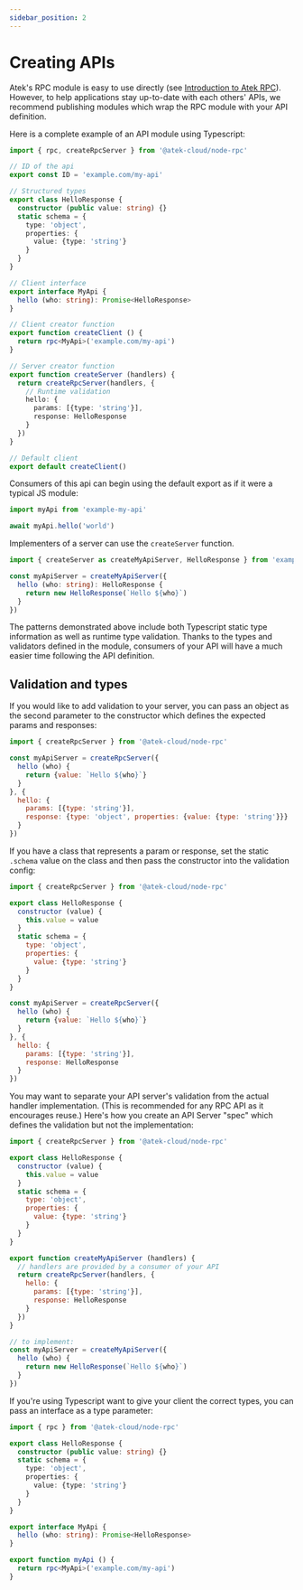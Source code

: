 ```yaml
---
sidebar_position: 2
---
```


# Creating APIs

Atek's RPC module is easy to use directly (see [Introduction to Atek RPC](./intro)). However, to help applications stay up-to-date with each others' APIs, we recommend publishing modules which wrap the RPC module with your API definition.

Here is a complete example of an API module using Typescript:

```typescript
import { rpc, createRpcServer } from '@atek-cloud/node-rpc'

// ID of the api
export const ID = 'example.com/my-api'

// Structured types 
export class HelloResponse {
  constructor (public value: string) {}
  static schema = {
    type: 'object',
    properties: {
      value: {type: 'string'}
    }
  }
}

// Client interface
export interface MyApi {
  hello (who: string): Promise<HelloResponse>
}

// Client creator function
export function createClient () {
  return rpc<MyApi>('example.com/my-api')
}

// Server creator function
export function createServer (handlers) {
  return createRpcServer(handlers, {
    // Runtime validation
    hello: {
      params: [{type: 'string'}],
      response: HelloResponse
    }
  })
}

// Default client
export default createClient()
```

Consumers of this api can begin using the default export as if it were a typical JS module:

```typescript
import myApi from 'example-my-api'

await myApi.hello('world')
```

Implementers of a server can use the `createServer` function.

```typescript
import { createServer as createMyApiServer, HelloResponse } from 'example-my-api'

const myApiServer = createMyApiServer({
  hello (who: string): HelloResponse {
    return new HelloResponse(`Hello ${who}`)
  }
})
```

The patterns demonstrated above include both Typescript static type information as well as runtime type validation. Thanks to the types and validators defined in the module, consumers of your API will have a much easier time following the API definition.

## Validation and types

If you would like to add validation to your server, you can pass an object as the second parameter to the constructor which defines the expected params and responses:

```javascript
import { createRpcServer } from '@atek-cloud/node-rpc'

const myApiServer = createRpcServer({
  hello (who) {
    return {value: `Hello ${who}`}
  }
}, {
  hello: {
    params: [{type: 'string'}],
    response: {type: 'object', properties: {value: {type: 'string'}}}
  }
})
```

If you have a class that represents a param or response, set the static `.schema` value on the class and then pass the constructor into the validation config:

```javascript
import { createRpcServer } from '@atek-cloud/node-rpc'

export class HelloResponse {
  constructor (value) {
    this.value = value
  }
  static schema = {
    type: 'object',
    properties: {
      value: {type: 'string'}
    }
  }
}

const myApiServer = createRpcServer({
  hello (who) {
    return {value: `Hello ${who}`}
  }
}, {
  hello: {
    params: [{type: 'string'}],
    response: HelloResponse
  }
})
```

You may want to separate your API server's validation from the actual handler implementation.
(This is recommended for any RPC API as it encourages reuse.)
Here's how you create an API Server "spec" which defines the validation but not the implementation:

```javascript
import { createRpcServer } from '@atek-cloud/node-rpc'

export class HelloResponse {
  constructor (value) {
    this.value = value
  }
  static schema = {
    type: 'object',
    properties: {
      value: {type: 'string'}
    }
  }
}

export function createMyApiServer (handlers) {
  // handlers are provided by a consumer of your API
  return createRpcServer(handlers, {
    hello: {
      params: [{type: 'string'}],
      response: HelloResponse
    }
  })
}

// to implement:
const myApiServer = createMyApiServer({
  hello (who) {
    return new HelloResponse(`Hello ${who}`)
  }
})
```

If you're using Typescript want to give your client the correct types, you can pass an interface as a type parameter:

```typescript
import { rpc } from '@atek-cloud/node-rpc'

export class HelloResponse {
  constructor (public value: string) {}
  static schema = {
    type: 'object',
    properties: {
      value: {type: 'string'}
    }
  }
}

export interface MyApi {
  hello (who: string): Promise<HelloResponse>
}

export function myApi () {
  return rpc<MyApi>('example.com/my-api')
}
```